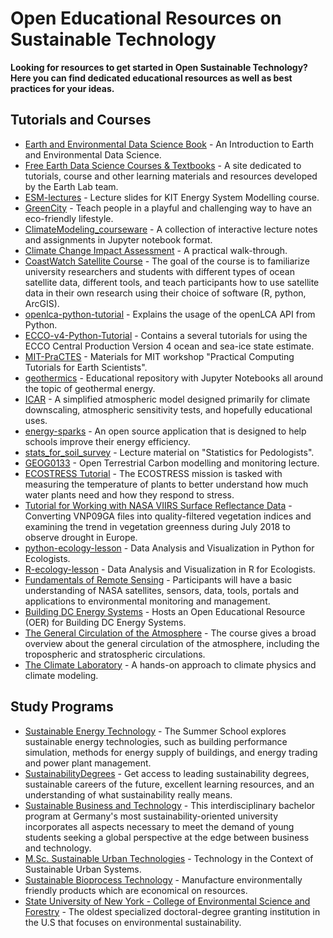 <!--lint ignore awesome-toc awesome-contributing awesome-badge -->
# Open Educational Resources on Sustainable Technology

__Looking for resources to get started in Open Sustainable Technology? Here you can find dedicated educational resources as well as best practices for your ideas.__

## Tutorials and Courses
- [Earth and Environmental Data Science Book](https://github.com/earth-env-data-science/earth-env-data-science-book) - An Introduction to Earth and Environmental Data Science.
- [Free Earth Data Science Courses & Textbooks](https://github.com/earthlab/earthlab.github.io) - A site dedicated to tutorials, course and other learning materials and resources developed by the Earth Lab team.
- [ESM-lectures](https://github.com/nworbmot/esm-lectures) - Lecture slides for KIT Energy System Modelling course.
- [GreenCity](https://github.com/ita-social-projects/GreenCity) - Teach people in a playful and challenging way to have an eco-friendly lifestyle.
- [ClimateModeling_courseware](https://github.com/brian-rose/ClimateModeling_courseware) - A collection of interactive lecture notes and assignments in Jupyter notebook format.
- [Climate Change Impact Assessment](https://claut.gitlab.io/man_ccia/) - A practical walk-through.
- [CoastWatch Satellite Course](https://coastwatch.gitbook.io/satellite-course/) - The goal of the course is to familiarize university researchers and students with different types of ocean satellite data, different tools, and teach participants how to use satellite data in their own research using their choice of software (R, python, ArcGIS).
- [openlca-python-tutorial](https://github.com/GreenDelta/openlca-python-tutorial) - Explains the usage of the openLCA API from Python.
- [ECCO-v4-Python-Tutorial](https://github.com/ECCO-GROUP/ECCO-v4-Python-Tutorial) - Contains a several tutorials for using the ECCO Central Production Version 4 ocean and sea-ice state estimate.
- [MIT-PraCTES](https://github.com/PraCTES/MIT-PraCTES) - Materials for MIT workshop "Practical Computing Tutorials for Earth Scientists".
- [geothermics](https://github.com/Japhiolite/geothermics) - Educational repository with Jupyter Notebooks all around the topic of geothermal energy.
- [ICAR](https://github.com/NCAR/icar) - A simplified atmospheric model designed primarily for climate downscaling, atmospheric sensitivity tests, and hopefully educational uses.
- [energy-sparks](https://github.com/Energy-Sparks/energy-sparks) - An open source application that is designed to help schools improve their energy efficiency.
- [stats_for_soil_survey](https://ncss-tech.github.io/stats_for_soil_survey/) - Lecture material on "Statistics for Pedologists".
- [GEOG0133](https://github.com/profLewis/GEOG0133) -  Open Terrestrial Carbon modelling and monitoring lecture.
- [ECOSTRESS Tutorial](https://git.earthdata.nasa.gov/projects/LPDUR/repos/tutorial-ecostress) - The ECOSTRESS mission is tasked with measuring the temperature of plants to better understand how much water plants need and how they respond to stress.
- [Tutorial for Working with NASA VIIRS Surface Reflectance Data](https://git.earthdata.nasa.gov/projects/LPDUR/repos/nasa_viirs_surfacereflectance/) - Converting VNP09GA files into quality-filtered vegetation indices and examining the trend in vegetation greenness during July 2018 to observe drought in Europe.
- [python-ecology-lesson](https://github.com/datacarpentry/python-ecology-lesson) - Data Analysis and Visualization in Python for Ecologists.
- [R-ecology-lesson](https://github.com/datacarpentry/R-ecology-lesson) - Data Analysis and Visualization in R for Ecologists.
- [Fundamentals of Remote Sensing](https://appliedsciences.nasa.gov/join-mission/training/english/fundamentals-remote-sensing) - Participants will have a basic understanding of NASA satellites, sensors, data, tools, portals and applications to environmental monitoring and management.
- [Building DC Energy Systems](https://learn.libre.solar/) - Hosts an Open Educational Resource (OER) for Building DC Energy Systems.
- [The General Circulation of the Atmosphere](https://nordicesmhub.github.io/GEO4962/) - The course gives a broad overview about the general circulation of the atmosphere, including the tropospheric and stratospheric circulations. 
- [The Climate Laboratory](https://github.com/brian-rose/ClimateLaboratoryBook) - A hands-on approach to climate physics and climate modeling.

## Study Programs 

- [Sustainable Energy Technology](https://www.academy.rwth-aachen.de/en/index/education-formats/summer-schools/sustainable-energy-technology) - The Summer School explores sustainable energy technologies, such as building performance simulation, methods for energy supply of buildings, and energy trading and power plant management.
- [SustainabilityDegrees](https://www.sustainabilitydegrees.com/) - Get access to leading sustainability degrees, sustainable careers of the future, excellent learning resources, and an understanding of what sustainability really means.
- [Sustainable Business and Technology](https://www.umwelt-campus.de/studium/studienangebot-weiterbildung/bachelor/sustainable-business-and-technology-beng) - This interdisciplinary bachelor program at Germany's most sustainability-oriented university incorporates all aspects necessary to meet the demand of young students seeking a global perspective at the edge between business and technology.
- [M.Sc. Sustainable Urban Technologies](https://www.uni-due.de/urbane-systeme/master_sustainable-urban-technologies_en.shtml) - Technology in the Context of Sustainable Urban Systems.
- [Sustainable Bioprocess Technology](https://www.hs-furtwangen.de/en/programmes/sustainable-bioprocess-technology-master/) - Manufacture environmentally friendly products which are economical on resources.
- [State University of New York - College of Environmental Science and Forestry](https://www.esf.edu/) - The oldest specialized doctoral-degree granting institution in the U.S that focuses on environmental sustainability.
